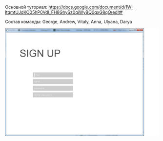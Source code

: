 ﻿Основной туториал:
https://docs.google.com/document/d/1W-ltqmtUJdKO05hP0Vdl_FH8GhySz0qiWyBQ0qxG8qQ/edit#

Состав команды: George, Andrew, Vitaly, Anna, Ulyana, Darya

![alt tag](https://raw.githubusercontent.com/103game/103game/master/examples/screenshots/signup.png)

